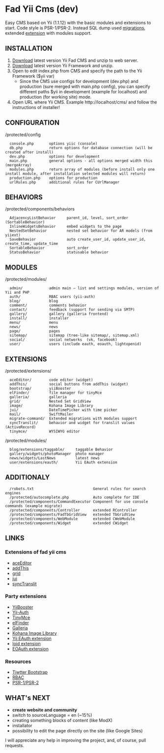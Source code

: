 Fad Yii Cms (dev)
===================

Easy CMS based on Yii (1.1.12) with the basic modules and extensions to start. Code style is PSR-1/PSR-2.
Instead SQL dump used [migrations](http://www.yiiframework.com/doc/guide/1.1/ru/database.migration),
extended [extension](https://github.com/yiiext/migrate-command) with modules support.

INSTALLATION
------------

1. [Download](https://github.com/magefad/yiicms/archive/master.zip) latest version Yii Fad CMS and unzip to web server.
2. [Download](http://yii.googlecode.com/files/yii-1.1.13.e9e4a0.tar.gz) latest version Yii Framework and unzip.
3. Open to edit index.php from CMS and specify the path to the Yii Framework ($yii var)
   * Since the CMS use configs for development (dev.php) and production (sure merged with main.php config),
   you can specify different paths $yii in development (example for localhost) and production (for working site) mode.
4. Open URL where Yii CMS. Example http://localhost/cms/ and follow the instructions of installer!

CONFIGURATION
------------

/protected/config

      console.php       options yiic (console)
      db.php            return options for database connection (will be created after install)
      dev.php           options for development
      main.php          general options - all options merged width this (mergeArray)
      modules.php       return array of modules (before install only one install module, after installation selected modules will return)
      production.php    options for production
      urlRules.php      additional rules for CUrlManager

BEHAVIORS
------------

/protected/components/behaviors

      AdjacencyListBehavior     parent_id, level, sort_order (SortableBehavior)
      InlineWidgetsBehavior     embed widgets to the page
      NestedSetBehavior         nested set behavior for AR models (from yiiext)
      SaveBehavior              auto create_user_id, update_user_id, create_time, update_time
      SortableBehavior          sort_order
      StatusBehavior            statusable behavior

MODULES
------------

/protected/modules/

      admin/            admin main — list and settings modules, version of Yii and PHP
      auth/             RBAC users (yii-auth)
      blog/             blog
      comment/          comments behavior
      contact/          feedback (support for sending via SMTP)
      gallery/          gallery (galleria frontend)
      install/          installer
      menu/             menu
      news/             news
      page/             pages
      sitemap/          sitemap (tree-like sitemap/, sitemap.xml)
      social/           social networks  (vk, facebook)
      user/             users (include eauth, eoauth, lightopenid)

EXTENSIONS
------------

/protected/extensions/

      aceEditor/        code editor (widget)
      addThis/          social buttons from addThis (widget)
      bootstrap/        yiiBooster
      elFinder/         file manager for tinyMce
      galleria/         galleria
      grid/             Nested Set GridView
      image/            Kohana Image Library
      jui/              DateTimePicker with time picker
      mail/             SwiftMailer
      migrate-command/  Extended migrations with modules support
      syncTranslit/     behavior and widget for translit values (ActiveRecord)
      tinymce/          WYSIWYG editor

/protected/modules/

      blog/extensions/taggable/     taggable Behavior
      gallery/widgets/photoManager  photo manager
      news/widgets/LastNews         latest news
      user/extensions/eauth/        Yii EAuth extension

ADDITIONALY
------------
      /robots.txt                           General rules for search engines
      /protected/autocomplete.php           Auto complete for IDE
      /protected/components/CommandExecutor Component for use console commands (example migrate)
      /protected/components/Controller      extended RController
      /protected/components/FadTbGridView   extended TbGridView
      /protected/components/WebModule       extended CWebModule
      /protected/components/Widget          extended CWidget

LINKS
------------

### Extensions of fad yii cms

* [aceEditor](http://ace.ajax.org/)
* [addThis](http://www.addthis.com/)
* [grid](http://ludo.cubicphuse.nl/jquery-plugins/treeTable/doc/)
* [jui](http://trentrichardson.com/examples/timepicker/)
* [syncTranslit](http://snowcore.net/synctranslit)

### Party extensions

* [YiiBooster](http://yii-booster.clevertech.biz/)
* [Yii-Auth](http://www.yiiframework.com/extension/auth/)
* [TinyMce](http://www.yiiframework.com/extension/newtinymce/)
* [elFinder](http://elfinder.org/)
* [Galleria](http://www.yiiframework.com/extension/galleria/)
* [Kohana Image Library](http://www.yiiframework.com/extension/image/)
* [Yii EAuth extension](https://github.com/Nodge/yii-eauth)
* [loid extension](http://www.yiiframework.com/extension/loid)
* [EOAuth extension](http://www.yiiframework.com/extension/eoauth)

### Resources

* [Tiwtter Bootstrap](http://twitter.github.com/bootstrap/)
* [RBAC](http://en.wikipedia.org/wiki/Role-based_access_control)
* [PSR-1/PSR-2](https://github.com/php-fig/fig-standards/blob/master/accepted/)

WHAT's NEXT
------------

* **create website and community**
* switch to sourceLanguage = en (~15%)
* creating something blocks of content (like ModX)
* installator
* possibility to edit the page directly on the site (like Google Sites)

I will appreciate any help in improving the project, and, of course, pull requests.
